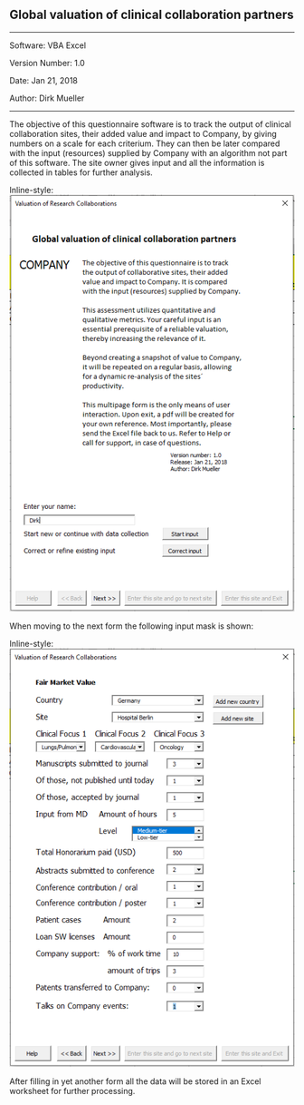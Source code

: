 ## Global valuation of clinical collaboration partners
**********************************************
Software:		VBA Excel

Version Number:	1.0

Date: 			Jan 21, 2018

Author:			Dirk Mueller
**********************************************
The objective of this questionnaire software is to track the output of clinical collaboration sites, their added value and impact to Company, by giving numbers on a scale for each criterium. They can then be later compared with the input (resources) supplied by Company with an algorithm not part of this software. The site owner gives input and all the information is collected in tables for further analysis.

Inline-style: 
![alt text](https://github.com/DirkMueller8/valuation/blob/master/snapshot.png "Snapshot of entry form")

When moving to the next form the following input mask is shown:

Inline-style: 
![alt text](https://github.com/DirkMueller8/valuation/blob/master/snapshot_1.png "Snapshot of input mask")

After filling in yet another form all the data will be stored in an Excel worksheet for further processing.